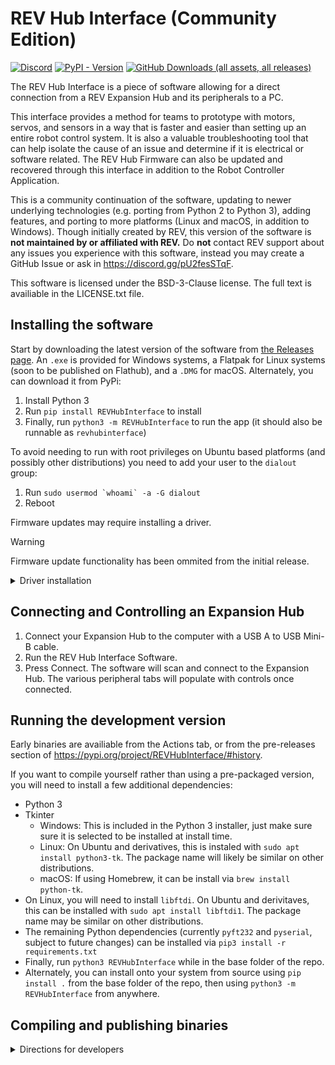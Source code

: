 # REV Hub Interface (Community Edition)
[![Discord](https://img.shields.io/discord/1237587540014403614?style=flat&logo=discord&color=5865F2)](https://discord.gg/2CJqU6YX2W)
[![PyPI - Version](https://img.shields.io/pypi/v/REVHubInterface)](https://pypi.org/project/REVHubInterface/)
[![GitHub Downloads (all assets, all releases)](https://img.shields.io/github/downloads/unofficial-rev-port/REVHubInterface/total)](https://github.com/unofficial-rev-port/REVHubInterface/releases)


The REV Hub Interface is a piece of software allowing for a direct connection from a REV Expansion Hub and its peripherals to a PC. 

This interface provides a method for teams to prototype with motors, servos, and sensors in a way that is faster and easier than setting up an entire robot control system. It is also a valuable troubleshooting tool that can help isolate the cause of an issue and determine if it is electrical or software related. The REV Hub Firmware can also be updated and recovered through this interface in addition to the Robot Controller Application.

This is a community continuation of the software, updating to newer underlying technologies (e.g. porting from Python 2 to Python 3), adding features, and porting to more platforms (Linux and macOS, in addition to Windows). Though initially created by REV, this version of the software is **not maintained by or affiliated with REV.**  Do **not** contact REV support about any issues you experience with this software, instead you may create a GitHub Issue or ask in https://discord.gg/pU2fesSTqF. 

This software is licensed under the BSD-3-Clause license. The full text is availiable in the LICENSE.txt file.

## Installing the software

Start by downloading the latest version of the software from [the Releases page](https://github.com/unofficial-rev-port/REVHubInterface/releases).  An `.exe` is provided for Windows systems, a Flatpak for Linux systems (soon to be published on Flathub), and a `.DMG` for macOS.
Alternately, you can download it from PyPi:

1. Install Python 3
2. Run `pip install REVHubInterface` to install
3. Finally, run `python3 -m REVHubInterface` to run the app (it should also be runnable as `revhubinterface`)

To avoid needing to run with root privileges on Ubuntu based platforms (and possibly other distributions) you need to add your user to the `dialout` group:

1. Run ```sudo usermod `whoami` -a -G dialout```
2. Reboot

Firmware updates may require installing a driver.

> [!WARNING]
> Firmware update functionality has been ommited from the initial release.

<details>
  <summary>Driver installation</summary>

- Windows: The newest versions of Windows should automatically install the required USB drivers. Alternatively, you can download the latest drivers from the [FTDI VCP website](https://www.ftdichip.com/Drivers/VCP.htm).
- Linux: The latest `libftdi` is provided in the Flatpak.  If installing via PyPI instead, you will need to install `libftdi` yourself.  On Ubuntu and derivitaves, this can be installed with `sudo apt install libftdi1`.  The package name may be similar on other distributions.
- macOS: (TODO: figure out; `brew install libftdi` doesn't seem to make the error go away. UPDATE: https://github.com/lsgunth/pyft232/pull/22 is merged but not yet published, in the mean time we should manually apply the change in our releases that have the library bundled.  Also, should we bundle `libftdi1.dylib` and its dependencies, or request users install it via Homebrew themselves?

</details>

## Connecting and Controlling an Expansion Hub

1. Connect your Expansion Hub to the computer with a USB A to USB Mini-B cable.
2. Run the REV Hub Interface Software.
3. Press Connect.  The software will scan and connect to the Expansion Hub. The various peripheral tabs will populate with controls once connected.

## Running the development version

Early binaries are availiable from the Actions tab, or from the pre-releases section of https://pypi.org/project/REVHubInterface/#history.

If you want to compile yourself rather than using a pre-packaged version, you will need to install a few additional dependencies:

- Python 3
- Tkinter
  - Windows: This is included in the Python 3 installer, just make sure sure it is selected to be installed at install time.
  - Linux: On Ubuntu and derivatives, this is instaled with `sudo apt install python3-tk`.  The package name will likely be similar on other distributions.
  - macOS: If using Homebrew, it can be install via `brew install python-tk`.
- On Linux, you will need to install `libftdi`.  On Ubuntu and derivitaves, this can be installed with `sudo apt install libftdi1`.  The package name may be similar on other distributions.
- The remaining Python dependencies (currently `pyft232` and `pyserial`, subject to future changes) can be installed via `pip3 install -r requirements.txt`
- Finally, run `python3 REVHubInterface` while in the base folder of the repo.
- Alternately, you can install onto your system from source using `pip install .` from the base folder of the repo, then using `python3 -m REVHubInterface` from anywhere.

## Compiling and publishing binaries
<details>
  <summary>Directions for developers</summary>

### PyPi
PyPi builds *should* be automated by simply updating the trigger-actions branch, however, if you want to do it manually:

1. Install build (`pip install build`) and twine (`pip install twine`)
2. Create a Github release with a tag with the proper version number (if you want a dev release just skip this step; see https://packaging.python.org/en/latest/specifications/version-specifiers/ for proper version numbering)
3. Run `python3 -m build `
4. Run `twine upload dist/*`

You may want to setup an API key for easier login, see https://packaging.python.org/en/latest/specifications/pypirc/#using-a-pypi-token

### Pyinstaller
Pyinstaller builds should be automated by pushing to the trigger-actions branch and binaries should be available in the actions tab.  However, if you'd prefer to build from source:

1. Install PyInstaller (`pip install pyinstaller`)
2. Run `pyinstaller REVHubInterface.spec`
3. The binary should be available in the `dist` folder

### Flatpak
Install Flatpak and flatpak-builder  
TODO: finish this with Flathub directions

</details>

